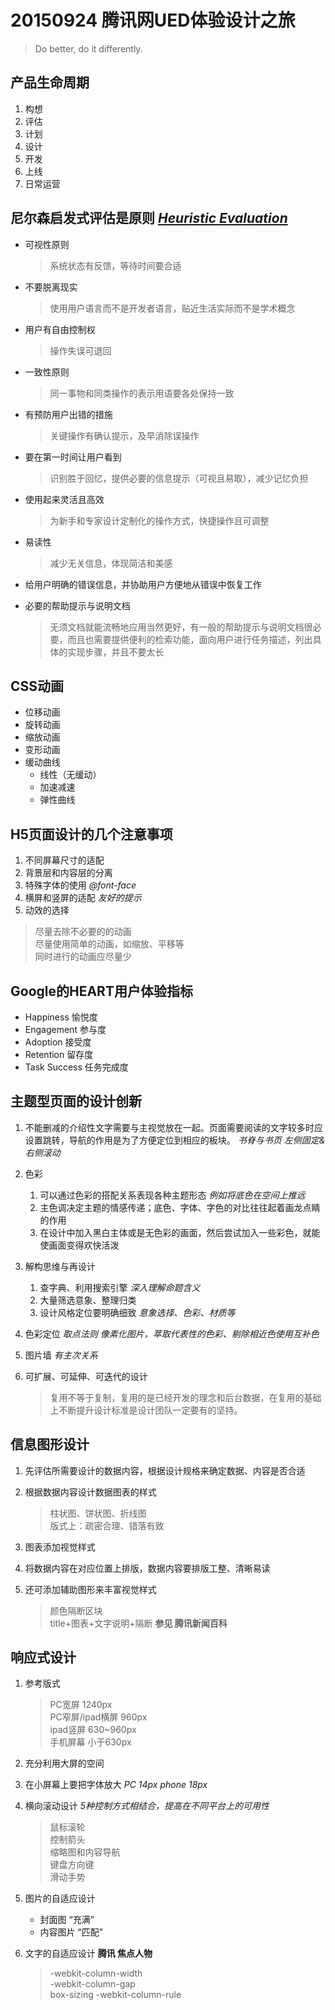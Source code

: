 # 20150924 腾讯网UED体验设计之旅  
> Do better, do it differently.

## 产品生命周期
1. 构想
2. 评估
3. 计划
4. 设计
5. 开发
6. 上线
7. 日常运营

## 尼尔森启发式评估是原则 _[Heuristic Evaluation](http://www.nngroup.com)_
* 可视性原则  
	> 系统状态有反馈，等待时间要合适  

* 不要脱离现实  
	> 使用用户语言而不是开发者语言，贴近生活实际而不是学术概念  

* 用户有自由控制权  
	> 操作失误可退回  

* 一致性原则  
	> 同一事物和同类操作的表示用语要各处保持一致  

* 有预防用户出错的措施  
	> 关键操作有确认提示，及早消除误操作  

* 要在第一时间让用户看到  
	> 识别胜于回忆，提供必要的信息提示（可视且易取），减少记忆负担  

* 使用起来灵活且高效  
	> 为新手和专家设计定制化的操作方式，快捷操作且可调整  

* 易读性  
	> 减少无关信息，体现简洁和美感  

* 给用户明确的错误信息，并协助用户方便地从错误中恢复工作  

* 必要的帮助提示与说明文档  
	> 无须文档就能流畅地应用当然更好，有一般的帮助提示与说明文档很必要，而且也需要提供便利的检索功能，面向用户进行任务描述，列出具体的实现步骤，并且不要太长  

## CSS动画
* 位移动画
* 旋转动画
* 缩放动画
* 变形动画
* 缓动曲线
	* 线性（无缓动）
	* 加速减速
	* 弹性曲线

## H5页面设计的几个注意事项
1. 不同屏幕尺寸的适配
2. 背景层和内容层的分离
3. 特殊字体的使用 _@font-face_
4. 横屏和竖屏的适配 _友好的提示_
5. 动效的选择

 > 尽量去除不必要的的动画   
 > 尽量使用简单的动画，如缩放、平移等   
 > 同时进行的动画应尽量少   

## Google的HEART用户体验指标
* Happiness 愉悦度
* Engagement 参与度
* Adoption 接受度
* Retention 留存度
* Task Success 任务完成度

## 主题型页面的设计创新
1. 不能删减的介绍性文字需要与主视觉放在一起。页面需要阅读的文字较多时应设置跳转，导航的作用是为了方便定位到相应的板块。 _书脊与书页 左侧固定&右侧滚动_  
2. 色彩
	1. 可以通过色彩的搭配关系表现各种主题形态 _例如将底色在空间上推远_
	2. 主色调决定主题的情感传递；底色、字体、字色的对比往往起着画龙点睛的作用
	3. 在设计中加入黑白主体或是无色彩的画面，然后尝试加入一些彩色，就能使画面变得欢快活泼
3. 解构思维与再设计
	1. 查字典、利用搜索引擎 _深入理解命题含义_
	2. 大量筛选意象、整理归类
	3. 设计风格定位要明确细致 _意象选择、色彩、材质等_
4. 色彩定位 _取点法则 像素化图片，萃取代表性的色彩、剔除相近色使用互补色_
5. 图片墙 _有主次关系_
6. 可扩展、可延伸、可迭代的设计   

	> 复用不等于复制，复用的是已经开发的理念和后台数据，在复用的基础上不断提升设计标准是设计团队一定要有的坚持。

## 信息图形设计
1. 先评估所需要设计的数据内容，根据设计规格来确定数据、内容是否合适
2. 根据数据内容设计数据图表的样式  

	> 柱状图、饼状图、折线图   
	> 版式上：疏密合理、错落有致   
 
3. 图表添加视觉样式
4. 将数据内容在对应位置上排版，数据内容要排版工整、清晰易读
5. 还可添加辅助图形来丰富视觉样式 

	> 颜色隔断区块   
	> title+图表+文字说明+隔断 **参见 腾讯新闻百科**   

## 响应式设计
1. 参考版式   

	> PC宽屏 1240px  
	> PC窄屏/ipad横屏 960px  
	> ipad竖屏 630~960px  
	> 手机屏幕 小于630px  

2. 充分利用大屏的空间  
3. 在小屏幕上要把字体放大 _PC 14px phone 18px_  
4. 横向滚动设计 *5种控制方式相结合，提高在不同平台上的可用性* 

	> 鼠标滚轮  
	> 控制箭头  
	> 缩略图和内容导航  
	> 键盘方向键  
	> 滑动手势  

5. 图片的自适应设计
	* 封面图 “充满”
	* 内容图片 “匹配”
6. 文字的自适应设计 **腾讯 焦点人物**  

	> -webkit-column-width   
	> -webkit-column-gap  
	> box-sizing
	> -webkit-column-rule



